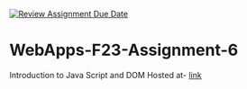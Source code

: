 [![Review Assignment Due Date](https://classroom.github.com/assets/deadline-readme-button-24ddc0f5d75046c5622901739e7c5dd533143b0c8e959d652212380cedb1ea36.svg)](https://classroom.github.com/a/b9NC0g7h)
# WebApps-F23-Assignment-6
Introduction to Java Script and DOM
Hosted at- [link](https://44-563-webapps-f23.github.io/44563-webapps-f23-assignment6-satwik1618/author.html)
